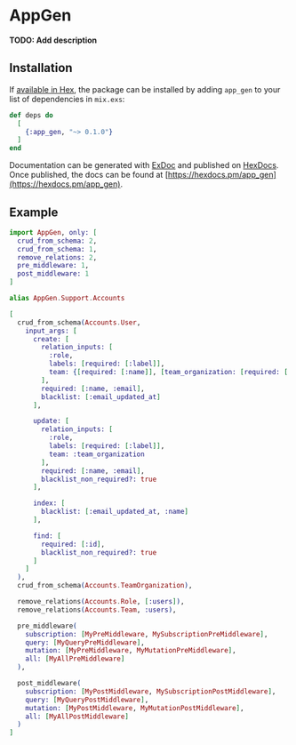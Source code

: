 # AppGen

**TODO: Add description**

## Installation

If [available in Hex](https://hex.pm/docs/publish), the package can be installed
by adding `app_gen` to your list of dependencies in `mix.exs`:

```elixir
def deps do
  [
    {:app_gen, "~> 0.1.0"}
  ]
end
```

Documentation can be generated with [ExDoc](https://github.com/elixir-lang/ex_doc)
and published on [HexDocs](https://hexdocs.pm). Once published, the docs can
be found at [https://hexdocs.pm/app_gen](https://hexdocs.pm/app_gen).

## Example
```elixir
import AppGen, only: [
  crud_from_schema: 2,
  crud_from_schema: 1,
  remove_relations: 2,
  pre_middleware: 1,
  post_middleware: 1
]

alias AppGen.Support.Accounts

[
  crud_from_schema(Accounts.User,
    input_args: [
      create: [
        relation_inputs: [
          :role,
          labels: [required: [:label]],
          team: {[required: [:name]], [team_organization: [required: [:name]]]}
        ],
        required: [:name, :email],
        blacklist: [:email_updated_at]
      ],

      update: [
        relation_inputs: [
          :role,
          labels: [required: [:label]],
          team: :team_organization
        ],
        required: [:name, :email],
        blacklist_non_required?: true
      ],

      index: [
        blacklist: [:email_updated_at, :name]
      ],

      find: [
        required: [:id],
        blacklist_non_required?: true
      ]
    ]
  ),
  crud_from_schema(Accounts.TeamOrganization),

  remove_relations(Accounts.Role, [:users]),
  remove_relations(Accounts.Team, :users),

  pre_middleware(
    subscription: [MyPreMiddleware, MySubscriptionPreMiddleware],
    query: [MyQueryPreMiddleware],
    mutation: [MyPreMiddleware, MyMutationPreMiddleware],
    all: [MyAllPreMiddleware]
  ),

  post_middleware(
    subscription: [MyPostMiddleware, MySubscriptionPostMiddleware],
    query: [MyQueryPostMiddleware],
    mutation: [MyPostMiddleware, MyMutationPostMiddleware],
    all: [MyAllPostMiddleware]
  )
]
```
